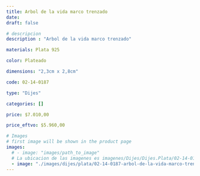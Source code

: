 ```yaml
---
title: Arbol de la vida marco trenzado
date: 
draft: false

# descripcion
description : "Arbol de la vida marco trenzado"

materials: Plata 925

color: Plateado

dimensions: "2,3cm x 2,8cm"

code: 02-14-0187

type: "Dijes"

categories: []

price: $7.010,00

price_eftvo: $5.960,00

# Images
# first image will be shown in the product page
images:
  # - image: "images/path_to_image"
  # La ubicacion de las imagenes es imagenes/Dijes/Dijes.Plata/02-14-0187-arbol-de-la-vida-marco-trenzado
  - image: "./images/dijes/plata/02-14-0187-arbol-de-la-vida-marco-trenzado.JPG"
---
```

